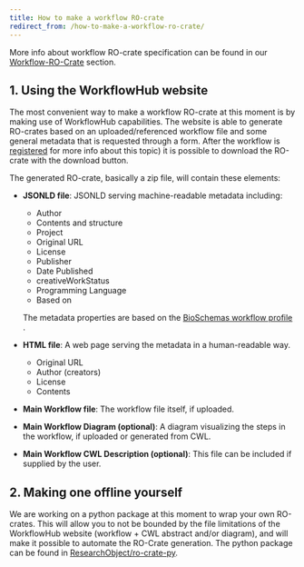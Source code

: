 ```yaml
---
title: How to make a workflow RO-crate
redirect_from: /how-to-make-a-workflow-ro-crate/
---
```


More info about workflow RO-crate specification can be found in our [Workflow-RO-Crate](/Workflow-RO-Crate/) section.

## 1. Using the WorkflowHub website

The most convenient way to make a workflow RO-crate at this moment is by making use of WorkflowHub capabilities. The website is able to generate RO-crates based on an uploaded/referenced workflow file and some general metadata that is requested through a form.  After the workflow is [registered](/docs/registering-a-workflow) for more info about this topic) it is possible to download the RO-crate with the download button. 

The generated RO-crate, basically a zip file, will contain these elements:

- **JSONLD file**: JSONLD serving machine-readable metadata including: 
  - Author
  - Contents and structure
  - Project
  - Original URL
  - License
  - Publisher
  - Date Published
  - creativeWorkStatus
  - Programming Language
  - Based on
  
  The metadata properties are based on the [BioSchemas workflow profile](https://bioschemas.org/profiles/Workflow)  .

- **HTML file**: A web page serving the metadata in a human-readable way.
  - Original URL
  - Author (creators)
  - License
  - Contents

- **Main Workflow file**: The workflow file itself, if uploaded.

- **Main Workflow Diagram (optional)**: A diagram visualizing the steps in the workflow, if uploaded or generated from CWL.

- **Main Workflow CWL Description (optional)**: This file can be included if supplied by the user.

## 2. Making one offline yourself

We are working on a python package at this moment to wrap your own RO-crates. This will allow you to not be bounded by the file limitations of the WorkflowHub website (workflow + CWL abstract and/or diagram), and will make it possible to automate the RO-Crate generation.
The python package can be found in [ResearchObject/ro-crate-py](https://github.com/ResearchObject/ro-crate-py).
